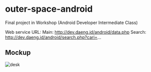 # outer-space-android
Final project in Workshop (Android Developer Intermediate Class)

Web service URL:
Main: http://dev.daeng.id/android/data.php
Search: http://dev.daeng.id/android/search.php?cari=...

## Mockup
![desk](http://event.daeng.id/images/plant.png)
